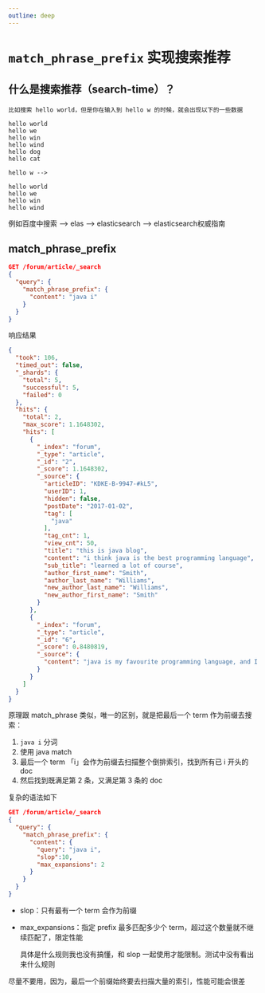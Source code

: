 ```yaml
---
outline: deep
---
```

# `match_phrase_prefix` 实现搜索推荐

## 什么是搜索推荐（search-time）？

```
比如搜索 hello world，但是你在输入到 hello w 的时候，就会出现以下的一些数据

hello world
hello we
hello win
hello wind
hello dog
hello cat

hello w -->

hello world
hello we
hello win
hello wind
```

例如百度中搜索 --> elas --> elasticsearch --> elasticsearch权威指南

## match_phrase_prefix

```json
GET /forum/article/_search
{
  "query": {
    "match_phrase_prefix": {
      "content": "java i"
    }
  }
}
```

响应结果

```json
{
  "took": 106,
  "timed_out": false,
  "_shards": {
    "total": 5,
    "successful": 5,
    "failed": 0
  },
  "hits": {
    "total": 2,
    "max_score": 1.1648302,
    "hits": [
      {
        "_index": "forum",
        "_type": "article",
        "_id": "2",
        "_score": 1.1648302,
        "_source": {
          "articleID": "KDKE-B-9947-#kL5",
          "userID": 1,
          "hidden": false,
          "postDate": "2017-01-02",
          "tag": [
            "java"
          ],
          "tag_cnt": 1,
          "view_cnt": 50,
          "title": "this is java blog",
          "content": "i think java is the best programming language",
          "sub_title": "learned a lot of course",
          "author_first_name": "Smith",
          "author_last_name": "Williams",
          "new_author_last_name": "Williams",
          "new_author_first_name": "Smith"
        }
      },
      {
        "_index": "forum",
        "_type": "article",
        "_id": "6",
        "_score": 0.8480819,
        "_source": {
          "content": "java is my favourite programming language, and I also think spark is a very good big data system."
        }
      }
    ]
  }
}
```

原理跟 match_phrase 类似，唯一的区别，就是把最后一个 term 作为前缀去搜索：

1. `java i` 分词
2. 使用 java match
3. 最后一个 term 「i」会作为前缀去扫描整个倒排索引，找到所有已 i 开头的 doc
4. 然后找到既满足第 2 条，又满足第 3 条的 doc

复杂的语法如下

```json
GET /forum/article/_search
{
  "query": {
    "match_phrase_prefix": {
      "content": {
        "query": "java i",
        "slop":10,
        "max_expansions": 2
      }
    }
  }
}
```

- slop：只有最有一个 term 会作为前缀
- max_expansions：指定 prefix 最多匹配多少个 term，超过这个数量就不继续匹配了，限定性能

    具体是什么规则我也没有搞懂，和 slop 一起使用才能限制。测试中没有看出来什么规则

尽量不要用，因为，最后一个前缀始终要去扫描大量的索引，性能可能会很差
